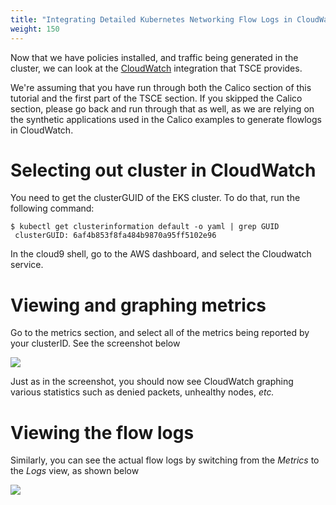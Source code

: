 ```yaml
---
title: "Integrating Detailed Kubernetes Networking Flow Logs in CloudWatch"
weight: 150
---
```

Now that we have policies installed, and traffic being generated in the cluster, we can look at the [CloudWatch](https://aws.amazon.com/cloudwatch/) integration that TSCE provides.

We're assuming that you have run through both the Calico section of this tutorial and the first part of the TSCE section.  If you skipped the Calico section, please go back and run through that as well, as we are relying on the synthetic applications used in the Calico examples to generate flowlogs in CloudWatch.

# Selecting out cluster in CloudWatch

You need to get the clusterGUID of the EKS cluster.  To do that, run the following command:

```
$ kubectl get clusterinformation default -o yaml | grep GUID
 clusterGUID: 6af4b853f8fa484b9870a95ff5102e96
 ```

In the cloud9 shell, go to the AWS dashboard, and select the Cloudwatch service.

# Viewing and graphing metrics

Go to the metrics section, and select all of the metrics being reported by your clusterID.  See the screenshot below

![](/images/tsce-cloudwatch-metrics.png)

Just as in the screenshot, you should now see CloudWatch graphing various statistics such as denied packets, unhealthy nodes, *etc.*

# Viewing the flow logs

Similarly, you can see the actual flow logs by switching from the *Metrics* to the *Logs* view, as shown below

![](/images/tsce-cloudwatch-logs.png)
